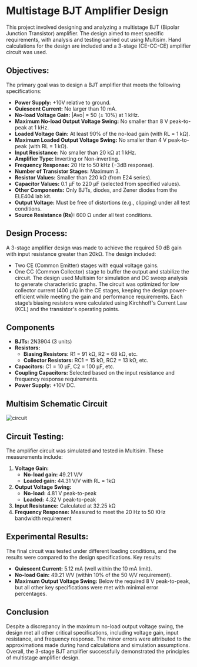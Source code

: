 # Multistage BJT Amplifier Design
This project involved designing and analyzing a multistage BJT (Bipolar Junction Transistor) amplifier. The design aimed to meet specific requirements, with analysis and testing carried out using Multisim. Hand calculations for the design are included and a 3-stage (CE-CC-CE) amplifier circuit was used. 
## Objectives: 
The primary goal was to design a BJT amplifier that meets the following specifications:
- **Power Supply:** +10V relative to ground.
- **Quiescent Current:** No larger than 10 mA.
- **No-load Voltage Gain:** |Avo| = 50 (± 10%) at 1 kHz.
- **Maximum No-load Output Voltage Swing:** No smaller than 8 V peak-to-peak at 1 kHz.
- **Loaded Voltage Gain:** At least 90% of the no-load gain (with RL = 1 kΩ).
- **Maximum Loaded Output Voltage Swing:** No smaller than 4 V peak-to-peak (with RL = 1 kΩ).
- **Input Resistance:** No smaller than 20 kΩ at 1 kHz.
- **Amplifier Type:** Inverting or Non-inverting.
- **Frequency Response:** 20 Hz to 50 kHz (−3dB response).
- **Number of Transistor Stages:** Maximum 3.
- **Resistor Values:** Smaller than 220 kΩ (from E24 series).
- **Capacitor Values:** 0.1 μF to 220 μF (selected from specified values).
- **Other Components:** Only BJTs, diodes, and Zener diodes from the ELE404 lab kit.
- **Output Voltage:** Must be free of distortions (e.g., clipping) under all test conditions.
- **Source Resistance (Rs):** 600 Ω under all test conditions.
## Design Process:
A 3-stage amplifier design was made to achieve the required 50 dB gain with input resistance greater than 20kΩ. The design included:
- Two CE (Common Emitter) stages with equal voltage gains.
- One CC (Common Collector) stage to buffer the output and stabilize the circuit.
The design used Multisim for simulation and DC sweep analysis to generate characteristic graphs. The circuit was optimized for low collector current (400 μA) in the CE stages, keeping the design power-efficient while meeting the gain and performance requirements. Each stage’s biasing resistors were calculated using Kirchhoff's Current Law (KCL) and the transistor's operating points.
## Components
- **BJTs:** 2N3904 (3 units)
- **Resistors:**
  - **Biasing Resistors:** R1 = 91 kΩ, R2 = 68 kΩ, etc.
  - **Collector Resistors:** RC1 = 15 kΩ, RC2 = 13 kΩ, etc.
- **Capacitors:** C1 = 10 μF, C2 = 100 μF, etc.
- **Coupling Capacitors:** Selected based on the input resistance and frequency response requirements.
- **Power Supply:** +10V DC.
## Multisim Schematic Circuit
![circuit](https://github.com/user-attachments/assets/e3c7bb1b-de0b-4ccd-8217-3db64fbf2322)
## Circuit Testing:
The amplifier circuit was simulated and tested in Multisim. These measurements include:
1. **Voltage Gain:**
    - **No-load gain:** 49.21 V/V
    - **Loaded gain:** 44.31 V/V with RL = 1kΩ
2. **Output Voltage Swing:**
    - **No-load:** 4.81 V peak-to-peak
    - **Loaded:** 4.32 V peak-to-peak
3. **Input Resistance:** Calculated at 32.25 kΩ
4. **Frequency Response:** Measured to meet the 20 Hz to 50 KHz bandwidth requirement
## Experimental Results:
The final circuit was tested under different loading conditions, and the results were compared to the design specifications. 
Key results:
- **Quiescent Current:** 5.12 mA (well within the 10 mA limit).
- **No-load Gain:** 49.21 V/V (within 10% of the 50 V/V requirement).
- **Maximum Output Voltage Swing:** Below the required 8 V peak-to-peak, but all other key specifications were met with minimal error percentages.
## Conclusion
Despite a discrepancy in the maximum no-load output voltage swing, the design met all other critical specifications, including voltage gain, input resistance, and frequency response. The minor errors were attributed to the approximations made during hand calculations and simulation assumptions. Overall, the 3-stage BJT amplifier successfully demonstrated the principles of multistage amplifier design.
